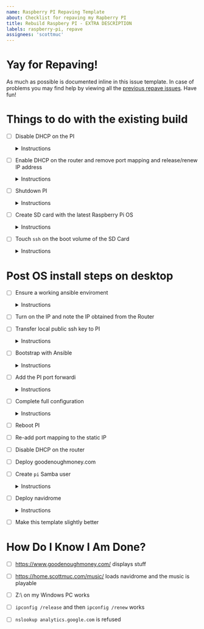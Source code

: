 ```yaml
---
name: Raspberry PI Repaving Template
about: Checklist for repaving my Rapberry PI
title: Rebuild Raspbery PI - EXTRA DESCRIPTION
labels: raspberry-pi, repave
assignees: 'scottmuc'
---
```

<!--
From: https://gist.github.com/pierrejoubert73/902cc94d79424356a8d20be2b382e1ab
<details>
  <summary>Instructions</summary>

  moar markdown
</details>
-->
# Yay for Repaving!

As much as possible is documented inline in this issue template. In case of problems you may find help by viewing
all the [previous repave issues][repave-history]. Have fun!

[repave-history]: https://github.com/scottmuc/infrastructure/issues?q=is%3Aissue+is%3Aclosed+label%3Araspberry-pi+label%3Arepave

# Things to do with the existing build

- [ ] Disable DHCP on the PI<details>
  <summary>Instructions</summary>

  Ensure that when we renew our DCHP lease, it comes from our router.

  `sudo systemctl stop kea-dhcp4-server`
</details>

- [ ] Enable DHCP on the router and remove port mapping and release/renew IP address<details>
  <summary>Instructions</summary>

  Windows: `ipconfig /release` and then `ipconfig /renew`
</details>


- [ ] Shutdown PI<details>
  <summary>Instructions</summary>

  Make sure the USB drive has spun down before doing any work.

  `sudo shutdown -h now`
</details>

- [ ] Create SD card with the latest Raspberry Pi OS<details>
  <summary>Instructions</summary>

  Using the SD card in the now powered down PI.

  [installer download](https://www.raspberrypi.org/downloads/)
</details>

- [ ] Touch `ssh` on the boot volume of the SD Card<details>
  <summary>Instructions</summary>

  See this [handy post][ssh-enable] for details. This requires disconnecting the SD card and
  plugging it back in so it gets mounted in Windows.

  [ssh-enable]: https://kenfallon.com/safely-enabling-ssh-in-the-default-raspbian-image/
</details>


# Post OS install steps on desktop

- [ ] Ensure a working ansible enviroment <details>
  <summary>Instructions</summary>

  Not much to say except use `virtualenv`. I don't have a consistent way to set this up because
  my macbook might be my controller, or my windows WSL host will be.
</details>

- [ ] Turn on the IP and note the IP obtained from the Router

- [ ] Transfer local public ssh key to PI<details>
  <summary>Instructions</summary>

  In order to avoid the use of `sshpass`, copy the current sessions public ssh key to
  to `./ssh/authorized_keys` of the `pi` user on the PI. This user is only necessary to
  run the bootstrap playbook (which creates an admin `ansible` user) and will be subsequently
  cleaned up.

  `ssh-copy-id pi@<pi ip>`
</details>


- [ ] Bootstrap with Ansible <details>
  <summary>Instructions</summary>

  `./ansible.sh bootstrap -i <pi ip>`
</details>

- [ ] Add the PI port forwardi<details>
  <summary>Instructions</summary>

  Needed for the `certbot` ACME challenge in the next step.

</details>

- [ ] Complete full configuration <details>
  <summary>Instructions</summary>

  `./ansible.sh apply -i <pi ip>`
</details>

- [ ] Reboot PI

- [ ] Re-add port mapping to the static IP

- [ ] Disable DHCP on the router

- [ ] Deploy goodenoughmoney.com

- [ ] Create `pi` Samba user<details>
  <summary>Instructions</summary>

  Run the following on the PI
  `sudo smbpasswd -a pi`
</details>

- [ ] Deploy navidrome<details>
  <summary>Instructions</summary>

  run `navidrome.sh` as `root` on the PI
</details>

- [ ] Make this template slightly better

# How Do I Know I Am Done?

- [ ] https://www.goodenoughmoney.com/ displays stuff

- [ ] https://home.scottmuc.com/music/ loads navidrome and the music is playable

- [ ] Z:\ on my Windows PC works

- [ ] `ipconfig /release` and then `ipconfig /renew` works

- [ ] `nslookup analytics.google.com` is refused
